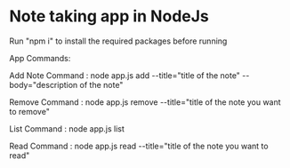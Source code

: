 # Note taking app in NodeJs

Run "npm i" to install the required packages before running

App Commands:

Add Note Command : node app.js add --title="title of the note" --body="description of the note"

Remove Command : node app.js remove --title="title of the note you want to remove"

List Command : node app.js list

Read Command : node app.js read --title="title of the note you want to read"
